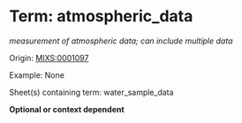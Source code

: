 # Term: atmospheric_data

*measurement of atmospheric data; can include multiple data*

Origin: [MIXS:0001097](https://w3id.org/mixs/0001097)

Example: None

Sheet(s) containing term: water_sample_data

**Optional or context dependent**